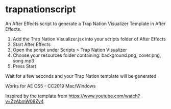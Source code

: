 # trapnationscript
An After Effects script to generate a Trap Nation Visualizer Template in After Effects.

1. Add the Trap Nation Visualizer.jsx into your scripts folder of After Effects
2. Start After Effects
3. Open the script under Scripts > Trap Nation Visualizer
4. Choose your resources folder containing: background.png, cover.png, song.mp3
5. Press Start

Wait for a few seconds and your Trap Nation template will be generated

Works for AE CS5 - CC2019 Mac/Windows

Inspired by the template from https://www.youtube.com/watch?v=ZzAbmW09Zv4

